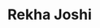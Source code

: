 ---
layout: member
title: "Rekha Joshi"
category: member 
position: Rotation Student
nickname: Rekha
handle: rekha
email: 
twitter: 
github:
scholar: 
image: /assets/images/team/rekha.jpg
cv:
alum: false
---
